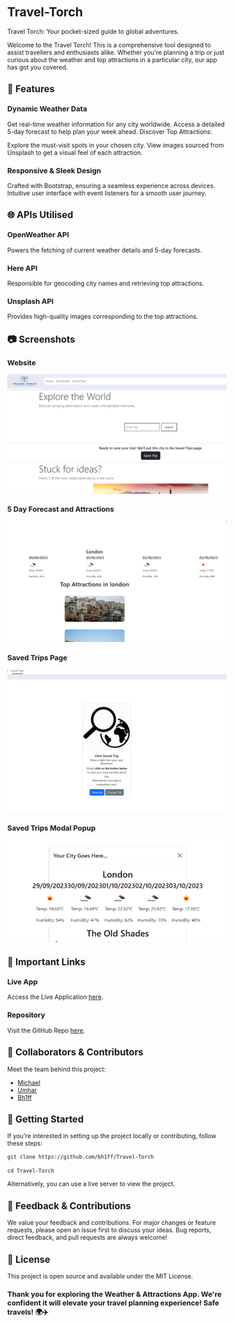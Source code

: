 # Travel-Torch

Travel Torch: Your pocket-sized guide to global adventures.

Welcome to the Travel Torch! This is a comprehensive tool designed to assist travellers and enthusiasts alike. Whether you're planning a trip or just curious about the weather and top attractions in a particular city, our app has got you covered.

## 🌟 Features

### Dynamic Weather Data

Get real-time weather information for any city worldwide.
Access a detailed 5-day forecast to help plan your week ahead.
Discover Top Attractions:

Explore the must-visit spots in your chosen city.
View images sourced from Unsplash to get a visual feel of each attraction.

### Responsive & Sleek Design

Crafted with Bootstrap, ensuring a seamless experience across devices.
Intuitive user interface with event listeners for a smooth user journey.

## 🌐 APIs Utilised

### OpenWeather API

Powers the fetching of current weather details and 5-day forecasts.

### Here API

Responsible for geocoding city names and retrieving top attractions.

### Unsplash API

Provides high-quality images corresponding to the top attractions.

## 📷 Screenshots

### Website 

![Front of Site](./assets/images/image.png)

### 5 Day Forecast and Attractions
![Screenshot of the Weather and Attractions Home page](./assets/images/Weather%20and%20Attractions.png)

### Saved Trips Page

![Screenshot of the Travel Torch search results page](./assets/images/Savedtrips.png)

### Saved Trips Modal Popup

![Screenshot of the Travel Torch saved trips page](./assets/images/savedtripsmodal.png)

## 🔗 Important Links

### Live App

Access the Live Application [here](https://bh1ff.github.io/Travel-Torch/).

### Repository

Visit the GitHub Repo [here](https://github.com/bh1ff/Travel-Torch).

## 👥 Collaborators & Contributors

Meet the team behind this project:

* [Michael](https://github.com/michaelfame)
* [Umhar](https://github.com/Umhar97)
* [Bh1ff](https://github.com/bh1ff)

## 🚀 Getting Started

If you're interested in setting up the project locally or contributing, follow these steps:

```
git clone https://github.com/bh1ff/Travel-Torch

cd Travel-Torch

```

Alternatively, you can use a live server to view the project.

## 💌 Feedback & Contributions

We value your feedback and contributions. For major changes or feature requests, please open an issue first to discuss your ideas. Bug reports, direct feedback, and pull requests are always welcome!

## 📜 License

This project is open source and available under the MIT License.

### Thank you for exploring the Weather & Attractions App. We're confident it will elevate your travel planning experience! Safe travels! 🌍✈️